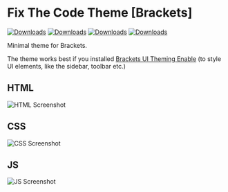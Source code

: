 
# Fix The Code Theme [Brackets]
[![Downloads](https://badges.ml/fixthecode/total.svg)](https://brackets-extension-badges.github.io#fixthecode)
[![Downloads](https://badges.ml/fixthecode/last-version.svg)](https://brackets-extension-badges.github.io#fixthecode)
[![Downloads](https://badges.ml/fixthecode/week.svg)](https://brackets-extension-badges.github.io#fixthecode)
[![Downloads](https://badges.ml/fixthecode/day.svg)](https://brackets-extension-badges.github.io#fixthecode)

Minimal theme for Brackets.

The theme works best if you installed
<a href="https://github.com/notasz/brackets-uitheming">Brackets UI Theming Enable</a> (to style UI elements, like the sidebar, toolbar etc.)


## HTML
![HTML Screenshot](https://github.com/raashidA/FixTheCode/blob/master/screenshots/html.jpg)

## CSS
![CSS Screenshot](https://github.com/raashidA/FixTheCode/blob/master/screenshots/css.jpg)

## JS
![JS Screenshot](https://github.com/raashidA/FixTheCode/blob/master/screenshots/js.jpg)
